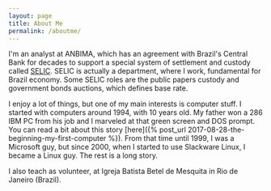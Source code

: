 ```yaml
---
layout: page
title: About Me
permalink: /aboutme/
---
```


I'm an analyst at ANBIMA, which has an agreement with Brazil's Central Bank for decades to support a special system of settlement and custody called [SELIC](http://www.bcb.gov.br/htms/selic/selicintro.asp?idpai=SELIC). SELIC is actually a department, where I work, fundamental for Brazil economy. Some SELIC roles are the public papers custody and government bonds auctions, which defines base rate.

I enjoy a lot of things, but one of my main interests is computer stuff. I started with computers around 1994, with 10 years old. My father won a 286 IBM PC from his job and I marveled at that green screen and DOS prompt. You can read a bit about this story [here]({% post_url 2017-08-28-the-beginning-my-first-computer %}). From that time until 1999, I was a Microsoft guy, but since 2000, when I started to use Slackware Linux, I became a Linux guy. The rest is a long story.

I also teach as volunteer, at Igreja Batista Betel de Mesquita in Rio de Janeiro (Brazil).
